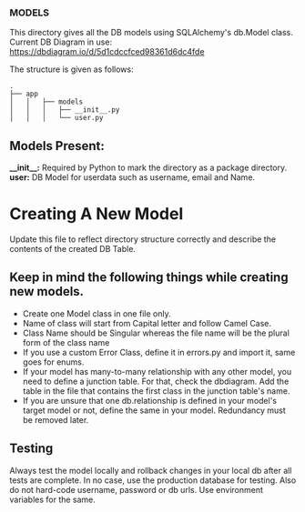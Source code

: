 ### MODELS

This directory gives all the DB models using SQLAlchemy's db.Model class. 
Current DB Diagram in use: https://dbdiagram.io/d/5d1cdccfced98361d6dc4fde

The structure is given as follows:
```` 
.
├── app
│   │   ├── models
│   │   │   ├── __init__.py
│   │   │   └── user.py
````
## Models Present:
**\_\_init\_\_:** Required by Python to mark the directory as a package directory.
**user:** DB Model for userdata such as username, email and Name.

# Creating A New Model
Update this file to reflect directory structure correctly and describe the contents of the created DB Table.
## Keep in mind the following things while creating new models.

* Create one Model class in one file only.  
* Name of class will start from Capital letter and follow Camel Case.  
* Class Name should be Singular whereas the file name will be the plural form of the class name
* If you use a custom Error Class, define it in errors.py and import it, same goes for enums.  
* If your model has many-to-many relationship with any other model, you need to define a junction table. For that, check the dbdiagram. Add the table in the file that contains the first class in the junction table's name.  
* If you are unsure that one db.relationship is defined in your model's target model or not, define the same in your model. Redundancy must be removed later.  
## Testing
Always test the model locally and rollback changes in your local db after all tests are complete.  In no case, use the production database for testing. Also do not hard-code username, password or  db urls. Use environment variables for the same.  

